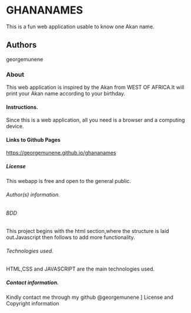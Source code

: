 # GHANANAMES
This is a fun web application usable to know one Akan name.

## Authors
georgemunene

### About
This web application is inspired by the Akan from WEST OF AFRICA.It will print your Akan name according to your birthday.

#### Instructions.
Since this is a web application, all you need is a browser and a computing device.

#### Links to Github Pages
https://georgemunene.github.io/ghananames

##### License
This webapp is free and open to the general public.

###### Author(s) information.

###### BDD
This project begins with the html section,where the structure is laid out.Javascript then follows to add more functionality.

###### Technologies used.
HTML,CSS and JAVASCRIPT are the main technologies used.

##### Contact information.
Kindly contact me through my github @georgemunene
 ] 
License and Copyright information